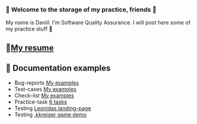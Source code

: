 ### 👋 Welcome to the storage of my practice, friends 👋

My name is Daniil. I'm Software Quality Assurance. 
I will post here some of my practice stuff 💾

## 📃[My resume](https://drive.google.com/file/d/14BGU6tQwwBgyOiQetX4u5yM38do2LjFW/view?usp=sharing)

## 📁 Documentation examples
- Bug-reports [My examples](https://docs.google.com/spreadsheets/d/1vWrteiH9dPyqQvk9VLjZO6Yn5p7N5eH1F7HBJmg9N5k/edit?usp=sharing)
- Test-cases [My examples](https://docs.google.com/spreadsheets/d/1e-SH1XdFuuZvWYWEfpNdLzF2cmKQYdBOJf6KDEIGOlA/edit?usp=sharing)
- Check-list [My examples](https://docs.google.com/spreadsheets/d/153velM2VfyfuliYilyIbWzLxesR_GqLeWUfoP0t-a8E/edit?usp=sharing)
- Practice-task [6 tasks](https://docs.google.com/spreadsheets/d/1u2rNP6uYBJ3C1bqcqJL98AZpCrHIcRghkKGCiBc-I0o/edit?usp=sharing)
- Testing [Leonidas landing-page](https://docs.google.com/spreadsheets/d/1RXdikNdeDBoYN_mbEMO3GHvy1Z9YC0M3/edit?usp=sharing&ouid=102196229476444496161&rtpof=true&sd=true)
- Testing [.kkreiger game demo](https://docs.google.com/spreadsheets/d/1t8dSN_eP6wCmCvRvS7SV24MzvQxlhJo2/edit?usp=sharing&ouid=102196229476444496161&rtpof=true&sd=true)

